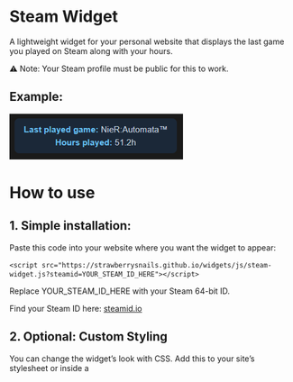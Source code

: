 # Steam Widget

A lightweight widget for your personal website that displays the last game you played on Steam along with your hours.

⚠️ Note: Your Steam profile must be public for this to work.

## Example:

![Steam Widget Demo](https://raw.githubusercontent.com/strawberrysnails/steam-widget/refs/heads/main/screenshot.png)

# How to use

## 1. Simple installation:

Paste this code into your website where you want the widget to appear:
```
<script src="https://strawberrysnails.github.io/widgets/js/steam-widget.js?steamid=YOUR_STEAM_ID_HERE"></script>
```

Replace YOUR_STEAM_ID_HERE with your Steam 64-bit ID.

Find your Steam ID here: [steamid.io](https://steamid.io/)

## 2. Optional: Custom Styling
You can change the widget’s look with CSS. Add this to your site’s stylesheet or inside a <style> tag:
```
<style>
.steam-widget {
    background: linear-gradient(180deg,rgba(121, 121, 121, 1)0%,rgba(93, 93, 93, 1) 100%);
    color: #ffffff;
    font-family: "Segoe UI", sans-serif;
    border-radius: 12px;
    padding: 1rem;
    border: 1px solid #fff;
    filter: drop-shadow(5px 5px 4px #202020);
  }

  .steam-widget strong {
    color: #ffffff;
    text-shadow: 1px 1px 2px #000;
  }
</style>
```

Tip: You can target .steam-widget to change fonts, colors, spacing, and more.

# Contact

If you have any questions, comments, feedback, ect please feel free to [email me](mailto:hello@snails.town)!
